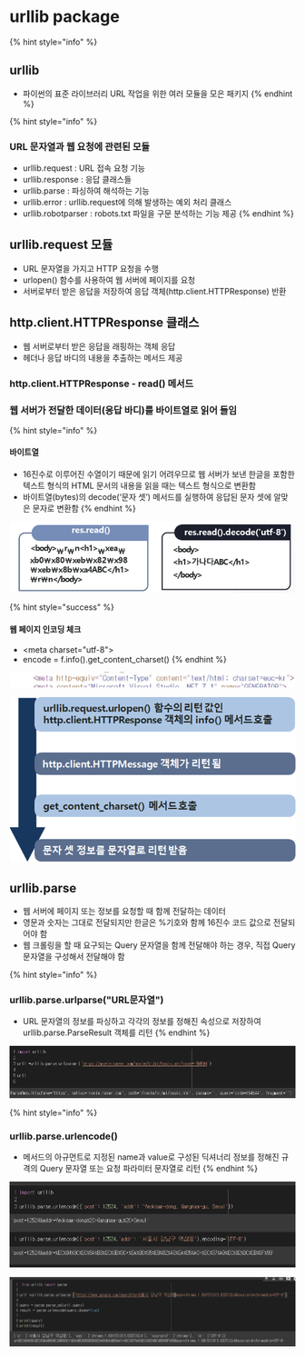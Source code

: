 # urllib package

{% hint style="info" %}
## urllib

* 파이썬의 표준 라이브러리 URL 작업을 위한 여러 모듈을 모은 패키지
{% endhint %}

{% hint style="info" %}
### URL 문자열과 웹 요청에 관련된 모듈

* urllib.request : URL 접속 요청 기능  
* urllib.response : 응답 클래스들 
* urllib.parse :  파싱하여 해석하는 기능 
* urllib.error : urllib.request에 의해 발생하는 예외 처리 클래스
* urllib.robotparser : robots.txt 파일을 구문 분석하는 기능 제공
{% endhint %}

## urllib.request 모듈

* URL 문자열을 가지고 HTTP 요청을 수행
* urlopen\(\) 함수를 사용하여 웹 서버에 페이지를 요청
* 서버로부터 받은 응답을 저장하여 응답 객체\(http.client.HTTPResponse\) 반환

## http.client.HTTPResponse 클래스

* 웹 서버로부터 받은 응답을 래핑하는 객체 응답 
* 헤더나 응답 바디의 내용을 추출하는 메서드 제공

### http.client.HTTPResponse - read\(\) 메서드 

###  웹 서버가 전달한 데이터\(응답 바디\)를 바이트열로 읽어 들임

{% hint style="info" %}
#### 바이트열

* 16진수로 이루어진 수열이기 때문에 읽기 어려우므로 웹 서버가 보낸 한글을 포함한 텍스트 형식의 HTML 문서의 내용을 읽을 때는 텍스트 형식으로 변환함
* 바이트열\(bytes\)의 decode\(‘문자 셋’\) 메서드를 실행하여 응답된 문자 셋에 알맞은 문자로 변환함
{% endhint %}

![](../../.gitbook/assets/image%20%28235%29.png)

{% hint style="success" %}
#### 웹 페이지 인코딩 체크

* &lt;meta charset="utf-8"&gt;
* encode = f.info\(\).get\_content\_charset\(\)
{% endhint %}

![](../../.gitbook/assets/image%20%28227%29.png)

![](../../.gitbook/assets/image%20%28236%29.png)

## 

## urllib.parse

* 웹 서버에 페이지 또는 정보를 요청할 때 함께 전달하는 데이터
* 영문과 숫자는 그대로 전달되지만 한글은 %기호와 함께 16진수 코드 값으로 전달되어야 함
* 웹 크롤링을 할 때 요구되는 Query 문자열을  함께 전달해야 하는 경우, 직접 Query 문자열을  구성해서 전달해야 함

{% hint style="info" %}
### urllib.parse.urlparse\("URL문자열"\)

* URL 문자열의 정보를 파싱하고 각각의 정보를 정해진 속성으로 저장하여 urllib.parse.ParseResult 객체를 리턴
{% endhint %}

![](../../.gitbook/assets/image%20%28238%29.png)

{% hint style="info" %}
### urllib.parse.urlencode\(\)

* 메서드의 아규먼트로 지정된 name과 value로 구성된 딕셔너리 정보를 정해진 규격의 Query 문자열 또는 요청 파라미터 문자열로 리턴
{% endhint %}

![](../../.gitbook/assets/image%20%28233%29.png)

![](../../.gitbook/assets/image%20%28225%29.png)























